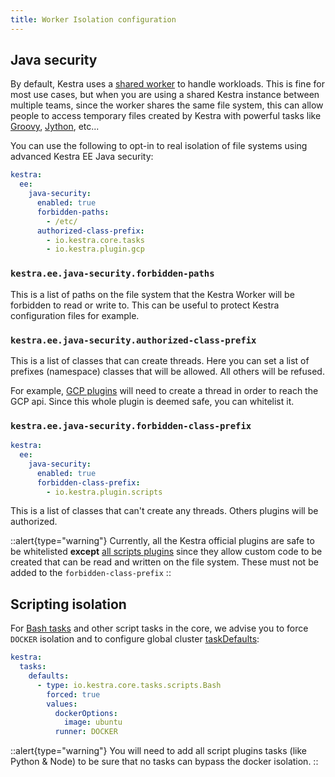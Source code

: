 ```yaml
---
title: Worker Isolation configuration
---
```


## Java security

By default, Kestra uses a [shared worker](../../../03.concepts/worker.md) to handle workloads. This is fine for most use cases, but when you are using a shared Kestra instance between multiple teams, since the worker shares the same file system, this can allow people to access temporary files created by Kestra with powerful tasks like [Groovy](../../../../plugins/plugin-script-groovy/tasks/io.kestra.plugin.scripts.groovy.Eval.md), [Jython](../../../../plugins/plugin-script-jython/tasks/io.kestra.plugin.scripts.jython.Eval.md), etc...

You can use the following to opt-in to real isolation of file systems using advanced Kestra EE Java security:

```yaml
kestra:
  ee:
    java-security:
      enabled: true
      forbidden-paths:
        - /etc/
      authorized-class-prefix:
        - io.kestra.core.tasks
        - io.kestra.plugin.gcp
```

### `kestra.ee.java-security.forbidden-paths`
This is a list of paths on the file system that the Kestra Worker will be forbidden to read or write to. This can be useful to protect Kestra configuration files for example.

### `kestra.ee.java-security.authorized-class-prefix`
This is a list of classes that can create threads. Here you can set a list of prefixes (namespace) classes that will be allowed. All others will be refused.

For example, [GCP plugins](../../../../plugins/plugin-gcp/index.md) will need to create a thread in order to reach the GCP api. Since this whole plugin is deemed safe, you can whitelist it.

### `kestra.ee.java-security.forbidden-class-prefix`
```yaml
kestra:
  ee:
    java-security:
      enabled: true
      forbidden-class-prefix:
        - io.kestra.plugin.scripts
```

This is a list of classes that can't create any threads. Others plugins will be authorized.

::alert{type="warning"}
Currently, all the Kestra official plugins are safe to be whitelisted **except** [all scripts plugins](../../../../plugins/plugin-script-groovy/index.md) since they allow custom code to be created that can be read and written on the file system. These must not be added to the `forbidden-class-prefix`
::


## Scripting isolation
For [Bash tasks](../../../../plugins/core/tasks/scripts/io.kestra.core.tasks.scripts.Bash.md) and other script tasks in the core, we advise you to force `DOCKER` isolation and to configure global cluster [taskDefaults](../05.others.md#kestratasksdefaults):

```yaml
kestra:
  tasks:
    defaults:
      - type: io.kestra.core.tasks.scripts.Bash
        forced: true
        values:
          dockerOptions:
            image: ubuntu
          runner: DOCKER
```

::alert{type="warning"}
You will need to add all script plugins tasks (like Python & Node) to be sure that no tasks can bypass the docker isolation.
::
